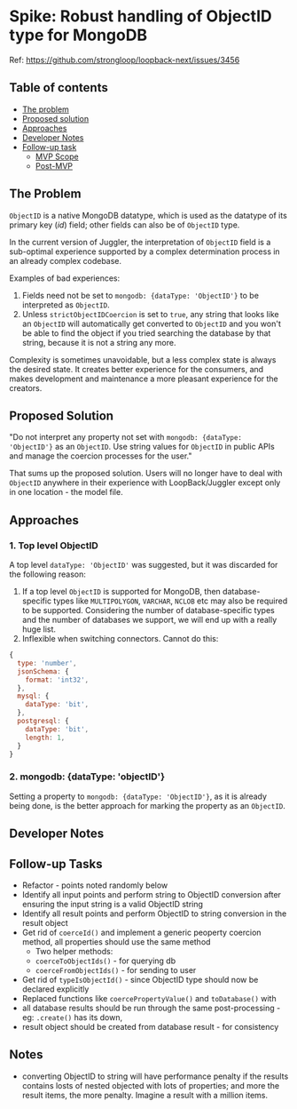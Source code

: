 # Spike: Robust handling of ObjectID type for MongoDB

Ref: https://github.com/strongloop/loopback-next/issues/3456

## Table of contents

- [The problem](#the-problem)
- [Proposed solution](#proposed-solution)
- [Approaches](#approaches)
- [Developer Notes](#developer-notes)
- [Follow-up task](#follow-up-task)
  - [MVP Scope](#mvp-scope)
  - [Post-MVP](#post-mvp)

## The Problem

`ObjectID` is a native MongoDB datatype, which is used as the datatype of its primary key (_id_) field; other fields
can also be of `ObjectID` type.

In the current version of Juggler, the interpretation of `ObjectID` field is a sub-optimal experience supported by a complex
determination process in an already complex codebase.

Examples of bad experiences: 

1. Fields need not be set to `mongodb: {dataType: 'ObjectID'}` to be interpreted as `ObjectID`.
2. Unless `strictObjectIDCoercion` is set to `true`, any string
that looks like an `ObjectID` will automatically get converted to `ObjectID` and you won't be able to find the object if you
tried searching the database by that string, because it is not a string any more.

Complexity is sometimes unavoidable, but a less complex state is always the desired state. It creates better experience for
the consumers, and makes development and maintenance a more pleasant experience for the creators.

## Proposed Solution

"Do not interpret any property not set with `mongodb: {dataType: 'ObjectID'}` as an `ObjectID`. Use string values for `ObjectID`
in public APIs and manage the coercion processes for the user."

That sums up the proposed solution. Users will no longer have to deal with `ObjectID` anywhere in their experience with
LoopBack/Juggler except only in one location - the model file.

## Approaches

### 1. Top level ObjectID

A top level `dataType: 'ObjectID'` was suggested, but it was discarded for the following reason:

1. If a top level `ObjectID` is supported for MongoDB, then database-specific types like `MULTIPOLYGON`, `VARCHAR`, `NCLOB` etc
may also be required to be supported. Considering the number of database-specific types and the number of databases we support,
we will end up with a really huge list.
2. Inflexible when switching connectors. Cannot do this:

```js
{
  type: 'number',
  jsonSchema: {
    format: 'int32',
  },
  mysql: {
    dataType: 'bit',
  },
  postgresql: {
    dataType: 'bit',
    length: 1,
  }
}
```

### 2. mongodb: {dataType: 'objectID'}

Setting a property to `mongodb: {dataType: 'ObjectID'}`, as it is already being done, is the better approach for marking the 
property as an `ObjectID`.

## Developer Notes



## Follow-up Tasks

- Refactor - points noted randomly below
- Identify all input points and perform string to ObjectID conversion after ensuring the input string is a valid ObjectID string
- Identify all result points and perform ObjectID to string conversion in the result object
- Get rid of `coerceId()` and implement a generic peoperty coercion method, all properties should use the same method
  - Two helper methods:
  - `coerceToObjectIds()` - for querying db
  - `coerceFromObjectIds()` - for sending to user
- Get rid of `typeIsObjectId()` - since ObjectID type should now be declared explicitly
- Replaced functions like `coercePropertyValue()` and `toDatabase()` with 
- all database results should be run through the same post-processing - eg: `.create()` has its down, 
- result object should be created from database result - for consistency

## Notes

- converting ObjectID to string will have performance penalty if the results contains losts of nested objected with lots of properties; and more the result items, the more penalty. Imagine a result with a million items.



